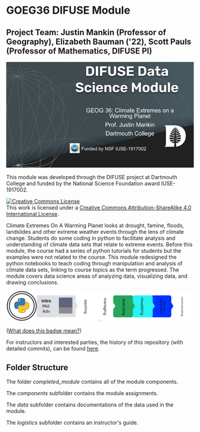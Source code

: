 # GOEG36 DIFUSE Module

## Project Team: Justin Mankin (Professor of Geography), Elizabeth Bauman ('22), Scott Pauls (Professor of Mathematics, DIFUSE PI)

![DIFUSE Data Science Module.  Geography 36: Climate Extremes on a Warming Planet.  Professor Justin Mankin, Dartmouth College.  Funded by NSF IUSE1917002](additional/repository_assets/DIFUSE-GEOG-36.png "DIFUSE Data Science Module.  Geography 36: Climate Extremes on a Warming Planet.  Professor Justin Mankin, Dartmouth College.  Funded by NSF IUSE1917002")


This module was developed through the DIFUSE project at Dartmouth College and funded by the National Science Foundation award IUSE-1917002.

<a rel="license" href="http://creativecommons.org/licenses/by-sa/4.0/"><img alt="Creative Commons License" style="border-width:0" src="https://i.creativecommons.org/l/by-sa/4.0/88x31.png" /></a><br />This work is licensed under a <a rel="license" href="http://creativecommons.org/licenses/by-sa/4.0/">Creative Commons Attribution-ShareAlike 4.0 International License</a>.

Climate Extremes On A Warming Planet looks at drought, famine, floods, landslides and other extreme weather events through the lens of climate change.  Students do some coding in python to facilitate analysis and understanding of climate data sets that relate to extreme events.  Before this module, the course had a series of python tutorials for students but the examples were not related to the course.  This module redesigned the python notebooks to teach coding through manipulation and analysis of climate data sets, linking to course topics as the term progressed. The module covers data science areas of analyzing data, visualizing data, and drawing conclusions.

![Medium length module for an introductory course using python and covering analyzing, visualizing data and drawing conclusions.](additional/repository_assets/GEOG-36-Badge.png "Medium length module for an introductory course using python and covering analyzing, visualizing data and drawing conclusions.")

(<a href="https://github.com/difuse-dartmouth/.github/blob/8f8f6efff8943871e1fcaa3b6f2daf1531206df6/profile/howto.md">What does this badge mean?</a>)


For instructors and interested parties, the history of this repository (with detailed commits), can be found [here](https://github.com/difuse-dartmouth/data-migration-template/commits/main/).

## Folder Structure 
The folder *completed_module* contains all of the module components.  

The *components* subfolder contains the module assignments. 

The *data* subfolder contains documentations of the data used in the module.

The *logistics* subfolder contains an instructor's guide.


